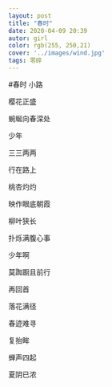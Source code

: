 ```yaml
---
layout: post
title: "春时"
date: 2020-04-09 20:39
autor: girl
color: rgb(255, 250,21)
cover: '../images/wind.jpg'
tags: 零碎
---
```

#春时
 小路

 樱花正盛

 蜿蜒向春深处

 少年

 三三两两

 行在路上

 桃杏灼灼

 映作眼底朝霞

 柳叶狭长

 扑烁满腹心事

 少年啊

 莫踟蹰且前行

 再回首

 落花满径

 春迹难寻

 复抬眸

 蝉声四起

 夏阴已浓
